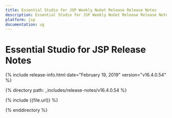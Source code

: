 ```yaml
---
title: Essential Studio for JSP Weekly NuGet Release Release Notes  
description: Essential Studio for JSP Weekly NuGet Release Release Notes  
platform: jsp
documentation: ug
---
```


# Essential Studio for JSP  Release Notes  

{% include release-info.html date="February 19, 2019"  version="v16.4.0.54" %} 


{% directory path: _includes/release-notes/v16.4.0.54 %}

{% include {{file.url}} %}

{% enddirectory %}